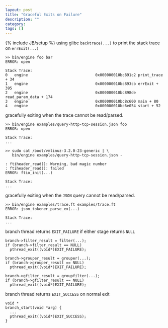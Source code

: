 ```yaml
---
layout: post
title: "Graceful Exits on Failure"
description: ""
category: 
tags: []
---
```

{% include JB/setup %}
using glibc `backtrace(...)` to print the stack trace on `errExit(...)`
		
	>> bin/engine foo bar
	ERROR: open

	Stack Trace: 
	0   engine                              0x000000010bc891c2 print_trace + 34
	1   engine                              0x000000010bc893cb errExit + 395
	2   engine                              0x000000010bc898de read_param_data + 174
	3   engine                              0x000000010bc8c600 main + 80
	4   engine                              0x000000010bc6e054 start + 52

gracefully exiting when the trace cannot be read/parsed.

	>> bin/engine examples/query-http-tcp-session.json foo
	ERROR: open	

	Stack Trace: 
	...
	
	>> sudo cat /boot/vmlinuz-3.2.0-23-generic | \
       bin/engine examples/query-http-tcp-session.json -

	: ftiheader_read(): Warning, bad magic number
	: ftiheader_read(): failed
	ERROR: ftio_init(...)
	
	Stack Trace: 
	...

gracefully exiting when the `JSON` query cannot be read/parsed.

	>> bin/engine examples/trace.ft examples/trace.ft
	ERROR: json_tokener_parse_ex(...)

	Stack Trace: 
	...

branch thread returns `EXIT_FAILURE` if either stage returns `NULL`

	branch->filter_result = filter(...);	
	if (branch->filter_result == NULL)
	  pthread_exit((void*)EXIT_FAILURE);
	  
	branch->grouper_result = grouper(...);
	if (branch->grouper_result == NULL)
      pthread_exit((void*)EXIT_FAILURE);

	branch->gfilter_result = groupfilter(...);
	if (branch->gfilter_result == NULL)
      pthread_exit((void*)EXIT_FAILURE);

branch thread returns `EXIT_SUCCESS` on normal exit

	void *
	branch_start(void *arg) {	  
	  ...
	  pthread_exit((void*)EXIT_SUCCESS);
	}
